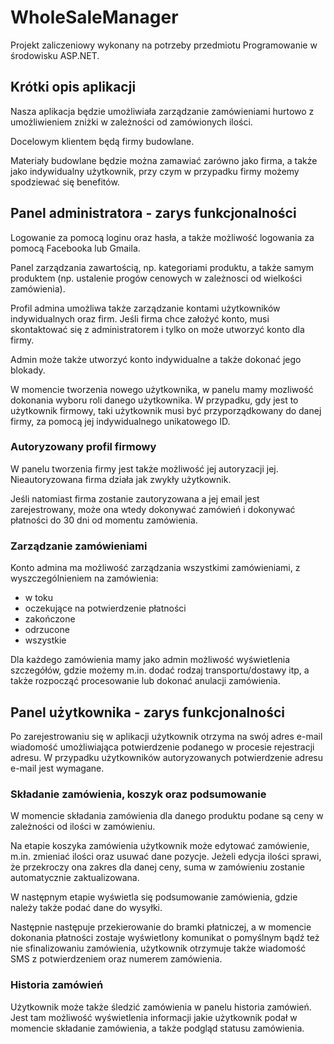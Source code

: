# WholeSaleManager
Projekt zaliczeniowy wykonany na potrzeby przedmiotu Programowanie w środowisku ASP.NET.

## Krótki opis aplikacji
Nasza aplikacja będzie umożliwiała zarządzanie zamówieniami hurtowo z umożliwieniem zniżki w zależności od zamówionych ilości. 

Docelowym klientem będą firmy budowlane.

Materiały budowlane będzie można zamawiać zarówno jako firma, a także jako indywidualny użytkownik, przy czym w przypadku firmy możemy spodziewać się benefitów.

## Panel administratora - zarys funkcjonalności
Logowanie za pomocą loginu oraz hasła, a także możliwość logowania za pomocą Facebooka lub Gmaila.

Panel zarządzania zawartością, np. kategoriami produktu, a także samym produktem (np. ustalenie progów cenowych w zależnosci od wielkości zamówienia).

Profil admina umożliwa także zarządzanie kontami użytkowników indywidualnych oraz firm. Jeśli firma chce założyć konto, musi skontaktować się z administratorem i tylko on może utworzyć konto dla firmy.

Admin może także utworzyć konto indywidualne a także dokonać jego blokady.

W momencie tworzenia nowego użytkownika, w panelu mamy mozliwość dokonania wyboru roli danego użytkownika. W przypadku, gdy jest to użytkownik firmowy, taki użytkownik musi być przyporządkowany do danej firmy, za pomocą jej indywidualnego unikatowego ID.

### Autoryzowany profil firmowy

W panelu tworzenia firmy jest także możliwość jej autoryzacji jej. Nieautoryzowana firma działa jak zwykły użytkownik. 

Jeśli natomiast firma zostanie zautoryzowana a jej email jest zarejestrowany, może ona wtedy dokonywać zamówień i dokonywać płatności do 30 dni od momentu zamówienia. 

### Zarządzanie zamówieniami

Konto admina ma możliwość zarządzania wszystkimi zamówieniami, z wyszczególnieniem na zamówienia:
- w toku
- oczekujące na potwierdzenie płatności
- zakończone
- odrzucone
- wszystkie

Dla każdego zamówienia mamy jako admin możliwość wyświetlenia szczegółów, gdzie możemy m.in. dodać rodzaj transportu/dostawy itp, a także rozpocząć procesowanie lub dokonać anulacji zamówienia.


## Panel użytkownika - zarys funkcjonalności

Po zarejestrowaniu się w aplikacji użytkownik otrzyma na swój adres e-mail wiadomość umożliwiająca potwierdzenie podanego w procesie rejestracji adresu. W przypadku użytkowników autoryzowanych potwierdzenie adresu e-mail jest wymagane.

### Składanie zamówienia, koszyk oraz podsumowanie

W momencie składania zamówienia dla danego produktu podane są ceny w zależności od ilości w zamówieniu. 

Na etapie koszyka zamówienia użytkownik może edytować zamówienie, m.in. zmieniać ilości oraz usuwać dane pozycje. Jeżeli edycja ilości sprawi, że przekroczy ona zakres dla danej ceny, suma w zamówieniu zostanie automatycznie zaktualizowana.

W następnym etapie wyświetla się podsumowanie zamówienia, gdzie należy także podać dane do wysyłki.

Następnie następuje przekierowanie do bramki płatniczej, a w momencie dokonania płatności zostaje wyświetlony komunikat o pomyślnym bądź też nie sfinalizowaniu zamówienia, użytkownik otrzymuje także wiadomość SMS z potwierdzeniem oraz numerem zamówienia.


### Historia zamówień
Użytkownik może także śledzić zamówienia w panelu historia zamówień. Jest tam możliwość wyświetlenia informacji jakie użytkownik podał w momencie składanie zamówienia, a także podgląd statusu zamówienia.
